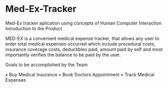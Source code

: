 # Med-Ex-Tracker
Med-Ex tracker aplication using concepts of Human Computer Interaction
Introduction to the Product

MED-EX is a convenient medical expense tracker, that allows any user to enter total medical expenses occurred which include procedural costs, insurance coverage costs, deductibles paid, amount paid by self and most importantly verifies the balance to be paid by the user.

Goals to be accomplished by the Team

•	Buy Medical Insurance
•	Book Doctors Appointment 
•	Track Medical Expenses
